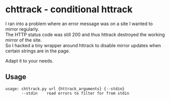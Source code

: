 # chttrack - conditional httrack

I ran into a problem where an error message was on a site I wanted to mirror regularly.  
The HTTP status code was still 200 and thus httrack destroyed the working mirror of the site.  
So I hacked a tiny wrapper around httrack to disable mirror updates when certain strings are in the page.

Adapt it to your needs.

## Usage
	usage: chttrack.py url {httrack_arguments} {--stdin}
	       --stdin    read errors to filter for from stdin
